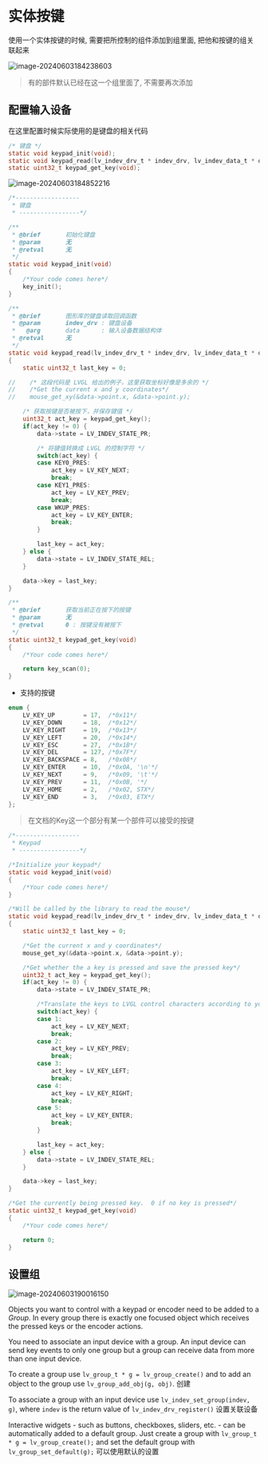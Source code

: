 # 实体按键

使用一个实体按键的时候, 需要把所控制的组件添加到组里面, 把他和按键的组关联起来

![image-20240603184238603](https://picture-01-1316374204.cos.ap-beijing.myqcloud.com/image/202406031842770.png)

> 有的部件默认已经在这一个组里面了, 不需要再次添加

## 配置输入设备

在这里配置时候实际使用的是键盘的相关代码

```c
/* 键盘 */
static void keypad_init(void);
static void keypad_read(lv_indev_drv_t * indev_drv, lv_indev_data_t * data);
static uint32_t keypad_get_key(void);
```

![image-20240603184852216](https://picture-01-1316374204.cos.ap-beijing.myqcloud.com/image/202406031848266.png)

```c
/*------------------
 * 键盘
 * -----------------*/

/**
 * @brief       初始化键盘
 * @param       无
 * @retval      无
 */
static void keypad_init(void)
{
    /*Your code comes here*/
    key_init();
}

/**
 * @brief       图形库的键盘读取回调函数
 * @param       indev_drv : 键盘设备
 *   @arg       data      : 输入设备数据结构体
 * @retval      无
 */
static void keypad_read(lv_indev_drv_t * indev_drv, lv_indev_data_t * data)
{
    static uint32_t last_key = 0;

//    /* 这段代码是 LVGL 给出的例子，这里获取坐标好像是多余的 */
//    /*Get the current x and y coordinates*/
//    mouse_get_xy(&data->point.x, &data->point.y);

    /* 获取按键是否被按下，并保存键值 */
    uint32_t act_key = keypad_get_key();
    if(act_key != 0) {
        data->state = LV_INDEV_STATE_PR;

        /* 将键值转换成 LVGL 的控制字符 */
        switch(act_key) {
        case KEY0_PRES:
            act_key = LV_KEY_NEXT;
            break;
        case KEY1_PRES:
            act_key = LV_KEY_PREV;
            break;
        case WKUP_PRES:
            act_key = LV_KEY_ENTER;
            break;
        }

        last_key = act_key;
    } else {
        data->state = LV_INDEV_STATE_REL;
    }

    data->key = last_key;
}

/**
 * @brief       获取当前正在按下的按键
 * @param       无
 * @retval      0 : 按键没有被按下
 */
static uint32_t keypad_get_key(void)
{
    /*Your code comes here*/

    return key_scan(0);
}
```

+ 支持的按键

```c
enum {
    LV_KEY_UP        = 17,  /*0x11*/
    LV_KEY_DOWN      = 18,  /*0x12*/
    LV_KEY_RIGHT     = 19,  /*0x13*/
    LV_KEY_LEFT      = 20,  /*0x14*/
    LV_KEY_ESC       = 27,  /*0x1B*/
    LV_KEY_DEL       = 127, /*0x7F*/
    LV_KEY_BACKSPACE = 8,   /*0x08*/
    LV_KEY_ENTER     = 10,  /*0x0A, '\n'*/
    LV_KEY_NEXT      = 9,   /*0x09, '\t'*/
    LV_KEY_PREV      = 11,  /*0x0B, '*/
    LV_KEY_HOME      = 2,   /*0x02, STX*/
    LV_KEY_END       = 3,   /*0x03, ETX*/
};
```

> 在文档的Key这一个部分有某一个部件可以接受的按键

```c
/*------------------
 * Keypad
 * -----------------*/

/*Initialize your keypad*/
static void keypad_init(void)
{
    /*Your code comes here*/
}

/*Will be called by the library to read the mouse*/
static void keypad_read(lv_indev_drv_t * indev_drv, lv_indev_data_t * data)
{
    static uint32_t last_key = 0;

    /*Get the current x and y coordinates*/
    mouse_get_xy(&data->point.x, &data->point.y);

    /*Get whether the a key is pressed and save the pressed key*/
    uint32_t act_key = keypad_get_key();
    if(act_key != 0) {
        data->state = LV_INDEV_STATE_PR;

        /*Translate the keys to LVGL control characters according to your key definitions*/
        switch(act_key) {
        case 1:
            act_key = LV_KEY_NEXT;
            break;
        case 2:
            act_key = LV_KEY_PREV;
            break;
        case 3:
            act_key = LV_KEY_LEFT;
            break;
        case 4:
            act_key = LV_KEY_RIGHT;
            break;
        case 5:
            act_key = LV_KEY_ENTER;
            break;
        }

        last_key = act_key;
    } else {
        data->state = LV_INDEV_STATE_REL;
    }

    data->key = last_key;
}

/*Get the currently being pressed key.  0 if no key is pressed*/
static uint32_t keypad_get_key(void)
{
    /*Your code comes here*/

    return 0;
}
```

## 设置组

![image-20240603190016150](https://picture-01-1316374204.cos.ap-beijing.myqcloud.com/image/202406031900218.png)

Objects you want to control with a keypad or encoder need to be added to a *Group*. In every group there is exactly one focused object which receives the pressed keys or the encoder actions. 

You need to associate an input device with a group. An input device can send key events to only one group but a group can receive data from more than one input device.

To create a group use `lv_group_t * g = lv_group_create()` and to add an object to the group use `lv_group_add_obj(g, obj)`. 创建

To associate a group with an input device use `lv_indev_set_group(indev, g)`, where `indev` is the return value of `lv_indev_drv_register()` 设置关联设备

Interactive widgets - such as buttons, checkboxes, sliders, etc. - can be automatically added to a default group. Just create a group with `lv_group_t * g = lv_group_create();` and set the default group with `lv_group_set_default(g);` 可以使用默认的设置